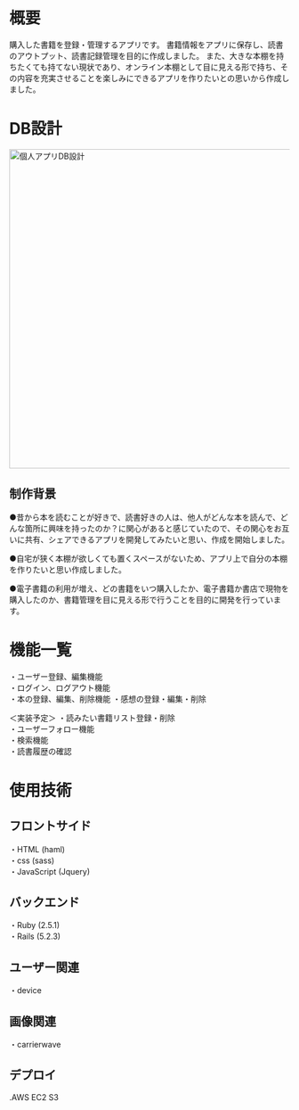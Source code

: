 # 概要
購入した書籍を登録・管理するアプリです。
書籍情報をアプリに保存し、読書のアウトプット、読書記録管理を目的に作成しました。
また、大きな本棚を持ちたくても持てない現状であり、オンライン本棚として目に見える形で持ち、その内容を充実させることを楽しみにできるアプリを作りたいとの思いから作成しました。

# DB設計
<img width="573" alt="個人アプリDB設計" src="https://user-images.githubusercontent.com/60433222/85693037-dcccf200-b710-11ea-8ad8-1246e956efd6.png">

## 制作背景

●昔から本を読むことが好きで、読書好きの人は、他人がどんな本を読んで、どんな箇所に興味を持ったのか？に関心があると感じていたので、その関心をお互いに共有、シェアできるアプリを開発してみたいと思い、作成を開始しました。

●自宅が狭く本棚が欲しくても置くスペースがないため、アプリ上で自分の本棚を作りたいと思い作成しました。

●電子書籍の利用が増え、どの書籍をいつ購入したか、電子書籍か書店で現物を購入したのか、書籍管理を目に見える形で行うことを目的に開発を行っています。

# 機能一覧
・ユーザー登録、編集機能  
・ログイン、ログアウト機能  
・本の登録、編集、削除機能
・感想の登録・編集・削除  

＜実装予定＞
・読みたい書籍リスト登録・削除  
・ユーザーフォロー機能  
・検索機能  
・読書履歴の確認  

# 使用技術
## フロントサイド
・HTML (haml)  
・css (sass)  
・JavaScript (Jquery)  

## バックエンド
・Ruby (2.5.1)  
・Rails (5.2.3)  

## ユーザー関連
・device

## 画像関連
・carrierwave

## デプロイ
.AWS EC2 S3



